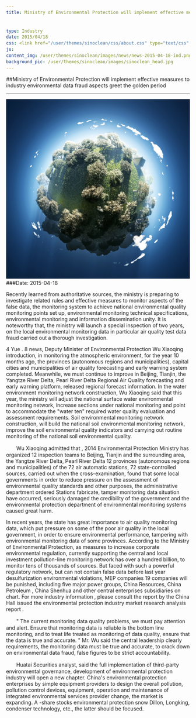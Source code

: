 ```yaml
---
title: Ministry of Environmental Protection will implement effective measures to industry environmental data fraud aspects greet the golden period


type: Industry
date: 2015/04/18
css: <link href="/user/themes/sinoclean/css/about.css" type="text/css" rel="stylesheet" />
js:
content_img: /user/themes/sinoclean/images/news/news-2015-04-18-ind.png
background_pic: /user/themes/sinoclean/images/sinoclean_head.jpg
---
```


##Ministry of Environmental Protection will implement effective measures to industry environmental data fraud aspects greet the golden period


---



![News1](/user/themes/sinoclean/images/news/news-2015-04-18-ind.png)
###Date: 2015-04-18

Recently learned from authoritative sources, the ministry is preparing to investigate related rules and effective measures to monitor aspects of the false data, the monitoring system to achieve national environmental quality monitoring points set up, environmental monitoring technical specifications, environmental monitoring and information dissemination unity. It is noteworthy that, the ministry will launch a special inspection of two years, on the local environmental monitoring data in particular air quality test data fraud carried out a thorough investigation.

4 Yue . 8 news, Deputy Minister of Environmental Protection Wu Xiaoqing introduction, in monitoring the atmospheric environment, for the year 10 months ago, the provinces (autonomous regions and municipalities), capital cities and municipalities of air quality forecasting and early warning system completed. Meanwhile, we must continue to improve in Beijing, Tianjin, the Yangtze River Delta, Pearl River Delta Regional Air Quality forecasting and early warning platform, released regional forecast information. In the water environment monitoring network construction, Wu Xiaoqing said that this year, the ministry will adjust the national surface water environmental monitoring network, increase sections under national monitoring and point to accommodate the "water ten" required water quality evaluation and assessment requirements. Soil environmental monitoring network construction, will build the national soil environmental monitoring network, improve the soil environmental quality indicators and carrying out routine monitoring of the national soil environmental quality.

　　Wu Xiaoqing admitted that , 2014 Environmental Protection Ministry has organized 12 inspection teams to Beijing, Tianjin and the surrounding area, the Yangtze River Delta, Pearl River Delta 12 provinces (autonomous regions and municipalities) of the 72 air automatic stations, 72 state-controlled sources, carried out when the cross-examination, found that some local governments in order to reduce pressure on the assessment of environmental quality standards and other purposes, the administrative department ordered Stations fabricate, tamper monitoring data situation have occurred, seriously damaged the credibility of the government and the environmental protection department of environmental monitoring systems caused great harm.

In recent years, the state has great importance to air quality monitoring data, which put pressure on some of the poor air quality in the local government, in order to ensure environmental performance, tampering with environmental monitoring data of some provinces. According to the Ministry of Environmental Protection, as measures to increase corporate environmental regulation, currently supporting the central and local investment pollution-line monitoring network has over a hundred billion, to monitor tens of thousands of sources. But faced with such a powerful regulatory network, but can not contain false data before last year desulfurization environmental violations, MEP companies 19 companies will be punished, including five major power groups, China Resources, China Petroleum , China Shenhua and other central enterprises subsidiaries on chart. For more industry information , please consult the report by the China Hall issued the environmental protection industry market research analysis report .

　　" The current monitoring data quality problems, we must pay attention and alert. Ensure that monitoring data is reliable is the bottom line monitoring, and to treat life treated as monitoring of data quality, ensure that the data is true and accurate. " Mr. Wu said the central leadership clearly requirements, the monitoring data must be true and accurate, to crack down on environmental data fraud, false figures to be strict accountability.

　　Huatai Securities analyst, said the full implementation of third-party environmental governance, development of environmental protection industry will open a new chapter. China's environmental protection enterprises by simple equipment providers to design the overall pollution, pollution control devices, equipment, operation and maintenance of integrated environmental services provider change, the market is expanding. A -share stocks environmental protection snow Dillon, Longking, condenser technology, etc., the latter should be focused.
